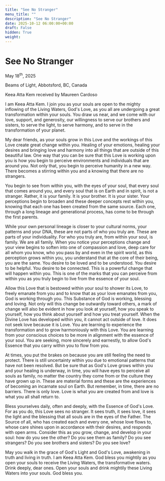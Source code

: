 ```yaml
---
title: "See No Stranger"
menu_title: ""
description: "See No Stranger"
date: 2025-10-12 06:00:00+00:00
draft: False
hidden: True
weight:
---
```

# See No Stranger

May 18<sup>th</sup>, 2025

Beams of Light, Abbotsford, BC, Canada

Keea Atta Kem received by Maureen Cardoso

I am Keea Atta Kem. I join you as your souls are open to the mighty inflowing of the Living Waters, God's Love, as you all are undergoing a great transformation within your souls. You draw us near, and we come with our love, support, and generosity, our willingness to serve our brothers and sisters, to serve the light, to serve harmony, and to serve in the transformation of your planet.

My dear friends, as your souls grow in this Love and the workings of this Love create great change within you. Healing of your emotions, healing your desires and bringing love and harmony into all things that are outside of this beautiful law. One way that you can be sure that this Love is working upon you is how you begin to perceive environments and individuals that are around you. Not only that, you begin to perceive humanity in a new way. There becomes a stirring within you and a knowing that there are no strangers.

You begin to see from within you, with the eyes of your soul, that every soul that comes around you, and every soul that is on Earth and in spirit, is not a stranger. Rather, it is your family. It is your brother. It is your sister. Your perceptions begin to broaden and these deeper concepts rest within you, knowing that each one has been created from the same source. Each one, through a long lineage and generational process, has come to be through the first parents.

While your own personal lineage is closer to your cultural norms, your patterns and your DNA, these are not parts of who you truly are. These are parts of your individuality. For who you truly are, from within your soul, is family. We are all family. When you notice your perceptions change and your view begins to soften into one of compassion and love, deep care for all whom you know, who you pass by and even in the spirit world, as this perception grows within you, you understand that at the core of their being, you are the same. You desire to be loved and to be understood. You desire to be helpful. You desire to be connected. This is a powerful change that will happen within you. This is one of the marks that you can perceive from within you as you truly begin to live from the essence of your soul.

Allow this Love that is bestowed within your soul to shower its Love, to freely emanate from you and to know that as your love emanates from you, God is working through you. This Substance of God is working, blessing and loving. Not only will this change be outwardly toward others, a mark of change will also be evident in how you look at yourself, how you speak to yourself, how you think about yourself and how you treat yourself. When the Divine Love has developed within you, it cannot act outside of love. It does not seek love because it is Love. You are learning to experience the transformation and to grow harmoniously with this Love. You are learning from your conscious choices to be more in alignment with the essence of your soul. You are seeking, more sincerely and earnestly, to allow God's Essence that you carry within you to flow from you.

At times, you put the brakes on because you are still feeling the need to protect. There is still uncertainty within you due to emotional patterns that have not been resolved. But be sure that as God's Love grows within you and your healing is underway, in time, you will have eyes to perceive all souls as family, no matter the country they come from or the culture they have grown up in. These are material forms and these are the experiences of becoming an incarnate soul on Earth. But remember, in time, there are no barriers. There is only love. Love is what you are created from and love is what you all shall return to.

Bless yourselves daily, often and deeply, with the Essence of God's Love. For as you do, this Love sees no stranger. It sees truth, it sees love, it sees the light and the blessing that all souls are in the eyes of the Father. The Source of all, who has created each and every one, whose love flows to, whose care shines upon in accordance with their desires, and responds with open arms. Consider this as you grow, change, and develop in your soul: how do you see the other? Do you see them as family? Do you see strangers? Do you see brothers and sisters? Do you see love?

May you walk in the grace of God's Light and God's Love, awakening in truth and living in truth. I am Keea Atta Kem. God bless you mightily as you open your souls to receive the Living Waters, the transformative waters. Drink deeply, dear ones. Open your souls and drink mightily these Living Waters into your souls. God bless you.
